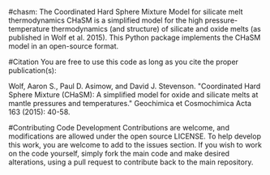 #chasm: The Coordinated Hard Sphere Mixture Model for silicate melt thermodynamics
CHaSM is a simplified model for the high pressure-temperature thermodynamics (and structure) of silicate and oxide melts (as published in Wolf et al. 2015).
This Python package implements the CHaSM model in an open-source format.

#Citation
You are free to use this code as long as you cite the proper publication(s):

Wolf, Aaron S., Paul D. Asimow, and David J. Stevenson. "Coordinated Hard Sphere Mixture (CHaSM): A simplified model for oxide and silicate melts at mantle pressures and temperatures." Geochimica et Cosmochimica Acta 163 (2015): 40-58.

#Contributing Code Development
Contributions are welcome, and modifications are allowed under the open source LICENSE.
To help develop this work, you are welcome to add to the issues section.
If you wish to work on the code yourself, simply fork the main code and make desired alterations, using a pull request to contribute back to the main repository.
